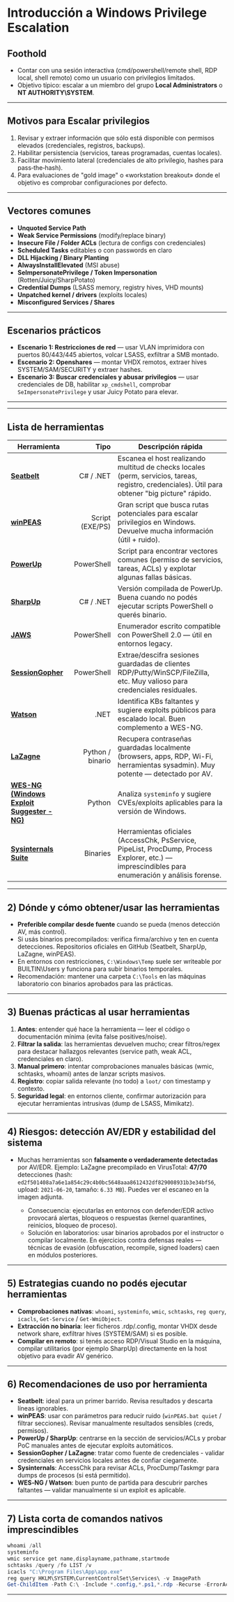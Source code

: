 # Introducción a Windows Privilege Escalation


## Foothold

* Contar con una sesión interactiva (cmd/powershell/remote shell, RDP local, shell remoto) como un usuario con privilegios limitados.
* Objetivo típico: escalar a un miembro del grupo **Local Administrators** o **NT AUTHORITY\SYSTEM**.

---

##  Motivos para Escalar privilegios

1. Revisar y extraer información que sólo está disponible con permisos elevados (credenciales, registros, backups).
2. Habilitar persistencia (servicios, tareas programadas, cuentas locales).
3. Facilitar movimiento lateral (credenciales de alto privilegio, hashes para pass‑the‑hash).
4. Para evaluaciones de "gold image" o «workstation breakout» donde el objetivo es comprobar configuraciones por defecto.

---

## Vectores comunes

* **Unquoted Service Path**
* **Weak Service Permissions** (modify/replace binary)
* **Insecure File / Folder ACLs** (lectura de configs con credenciales)
* **Scheduled Tasks** editables o con passwords en claro
* **DLL Hijacking / Binary Planting**
* **AlwaysInstallElevated** (MSI abuse)
* **SeImpersonatePrivilege / Token Impersonation** (Rotten/Juicy/SharpPotato)
* **Credential Dumps** (LSASS memory, registry hives, VHD mounts)
* **Unpatched kernel / drivers** (exploits locales)
* **Misconfigured Services / Shares**

---

## Escenarios prácticos

* **Escenario 1: Restricciones de red** — usar VLAN imprimidora con puertos 80/443/445 abiertos, volcar LSASS, exfiltrar a SMB montado.
* **Escenario 2: Openshares** — montar VHDX remotos, extraer hives SYSTEM/SAM/SECURITY y extraer hashes.
* **Escenario 3: Buscar credenciales y abusar privilegios** — usar credenciales de DB, habilitar `xp_cmdshell`, comprobar `SeImpersonatePrivilege` y usar Juicy Potato para elevar.


---

---


## Lista de herramientas

| Herramienta                                                                                             |             Tipo | Descripción rápida                                                                                                                               |
| ------------------------------------------------------------------------------------------------------- | ---------------: | ------------------------------------------------------------------------------------------------------------------------------------------------ |
| [**Seatbelt**](https://github.com/GhostPack/Seatbelt)                                                   |        C# / .NET | Escanea el host realizando multitud de checks locales (perm, servicios, tareas, registro, credenciales). Útil para obtener "big picture" rápido. |
| [**winPEAS**](https://github.com/peass-ng/PEASS-ng/tree/master/winPEAS)                                 |  Script (EXE/PS) | Gran script que busca rutas potenciales para escalar privilegios en Windows. Devuelve mucha información (útil + ruido).                          |
| [**PowerUp**](https://raw.githubusercontent.com/PowerShellMafia/PowerSploit/master/Privesc/PowerUp.ps1) |       PowerShell | Script para encontrar vectores comunes (permiso de servicios, tareas, ACLs) y explotar algunas fallas básicas.                                   |
| [**SharpUp**](https://github.com/GhostPack/SharpUp)                                                     |        C# / .NET | Versión compilada de PowerUp. Buena cuando no podés ejecutar scripts PowerShell o querés binario.                                                |
| [**JAWS**](https://github.com/411Hall/JAWS)                                                             |       PowerShell | Enumerador escrito compatible con PowerShell 2.0 — útil en entornos legacy.                                                                      |
| [**SessionGopher**](https://github.com/Arvanaghi/SessionGopher)                                         |       PowerShell | Extrae/descifra sesiones guardadas de clientes RDP/Putty/WinSCP/FileZilla, etc. Muy valioso para credenciales residuales.                        |
| [**Watson**](https://github.com/rasta-mouse/Watson)                                                     |             .NET | Identifica KBs faltantes y sugiere exploits públicos para escalado local. Buen complemento a WES-NG.                                             |
| [**LaZagne**](https://github.com/AlessandroZ/LaZagne)                                                   | Python / binario | Recupera contraseñas guardadas localmente (browsers, apps, RDP, Wi-Fi, herramientas sysadmin). Muy potente — detectado por AV.                   |
| [**WES-NG (Windows Exploit Suggester - NG)**](https://github.com/bitsadmin/wesng)                       |           Python | Analiza `systeminfo` y sugiere CVEs/exploits aplicables para la versión de Windows.                                                              |
| [**Sysinternals Suite**](https://learn.microsoft.com/en-us/sysinternals/downloads/sysinternals-suite)   |         Binaries | Herramientas oficiales (AccessChk, PsService, PipeList, ProcDump, Process Explorer, etc.) — imprescindibles para enumeración y análisis forense. |


---

## 2) Dónde y cómo obtener/usar las herramientas

* **Preferible compilar desde fuente** cuando se pueda (menos detección AV, más control).
* Si usás binarios precompilados: verifica firma/archivo y ten en cuenta detecciones. Repositorios oficiales en GitHub (Seatbelt, SharpUp, LaZagne, winPEAS).
* En entornos con restricciones, `C:\Windows\Temp` suele ser writeable por BUILTIN\Users y funciona para subir binarios temporales.
* Recomendación: mantener una carpeta `C:\Tools` en las máquinas laboratorio con binarios aprobados para las prácticas.

---

## 3) Buenas prácticas al usar herramientas

1. **Antes**: entender qué hace la herramienta — leer el código o documentación mínima (evita false positives/noise).
2. **Filtrar la salida**: las herramientas devuelven mucho; crear filtros/regex para destacar hallazgos relevantes (service path, weak ACL, credenciales en claro).
3. **Manual primero**: intentar comprobaciones manuales básicas (wmic, schtasks, whoami) antes de lanzar scripts masivos.
4. **Registro**: copiar salida relevante (no todo) a `loot/` con timestamp y contexto.
5. **Seguridad legal**: en entornos cliente, confirmar autorización para ejecutar herramientas intrusivas (dump de LSASS, Mimikatz).

---

## 4) Riesgos: detección AV/EDR y estabilidad del sistema

* Muchas herramientas son **falsamente o verdaderamente detectadas** por AV/EDR. Ejemplo: LaZagne precompilado en VirusTotal: **47/70** detecciones (hash: `ed2f501408a7a6e1a854c29c4b0bc5648aaa8612432df829008931b3e34bf56`, upload: `2021-06-20`, tamaño: `6.33 MB`). Puedes ver el escaneo en la imagen adjunta.

  * Consecuencia: ejecutarlas en entornos con defender/EDR activo provocará alertas, bloqueos o respuestas (kernel quarantines, reinicios, bloqueo de proceso).
  * Solución en laboratorios: usar binarios aprobados por el instructor o compilar localmente. En ejercicios contra defensas reales — técnicas de evasión (obfuscation, recompile, signed loaders) caen en módulos posteriores.

---

## 5) Estrategias cuando no podés ejecutar herramientas

* **Comprobaciones nativas**: `whoami`, `systeminfo`, `wmic`, `schtasks`, `reg query`, `icacls`, `Get-Service` / `Get-WmiObject`.
* **Extracción no binaria**: leer ficheros .rdp/.config, montar VHDX desde network share, exfiltrar hives (SYSTEM/SAM) si es posible.
* **Compilar en remoto**: si tenés acceso RDP/Visual Studio en la máquina, compilar utilitarios (por ejemplo SharpUp) directamente en la host objetivo para evadir AV genérico.

---

## 6) Recomendaciones de uso por herramienta

* **Seatbelt**: ideal para un primer barrido. Revisa resultados y descarta líneas ignorables.
* **winPEAS**: usar con parámetros para reducir ruido (`winPEAS.bat quiet` / filtrar secciones). Revisar manualmente resultados sensibles (creds, permisos).
* **PowerUp / SharpUp**: centrarse en la sección de servicios/ACLs y probar PoC manuales antes de ejecutar exploits automáticos.
* **SessionGopher / LaZagne**: tratar como fuente de credenciales - validar credenciales en servicios locales antes de confiar ciegamente.
* **Sysinternals**: AccessChk para revisar ACLs, ProcDump/Taskmgr para dumps de procesos (si está permitido).
* **WES‑NG / Watson**: buen punto de partida para descubrir parches faltantes — validar manualmente si un exploit es aplicable.

---

## 7) Lista corta de comandos nativos imprescindibles

```powershell
whoami /all
systeminfo
wmic service get name,displayname,pathname,startmode
schtasks /query /fo LIST /v
icacls "C:\Program Files\App\app.exe"
reg query HKLM\SYSTEM\CurrentControlSet\Services\ -v ImagePath
Get-ChildItem -Path C:\ -Include *.config,*.ps1,*.rdp -Recurse -ErrorAction SilentlyContinue
```

---





